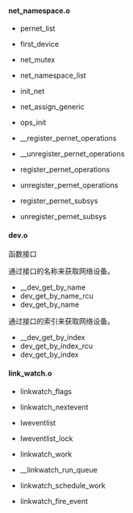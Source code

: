 
#### net_namespace.o


* pernet_list
* first_device
* net_mutex

* net_namespace_list
* init_net


* net_assign_generic
* ops_init

* __register_pernet_operations
* __unregister_pernet_operations
* register_pernet_operations
* unregister_pernet_operations

* register_pernet_subsys
* unregister_pernet_subsys



#### dev.o

 函数接口

通过接口的名称来获取网络设备。

* __dev_get_by_name
* dev_get_by_name_rcu
* dev_get_by_name
 
通过接口的索引来获取网络设备。

* __dev_get_by_index
* dev_get_by_index_rcu
* dev_get_by_index

#### link_watch.o

* linkwatch_flags
* linkwatch_nextevent
* lweventlist
* lweventlist_lock
* linkwatch_work


* __linkwatch_run_queue 





* linkwatch_schedule_work




* linkwatch_fire_event